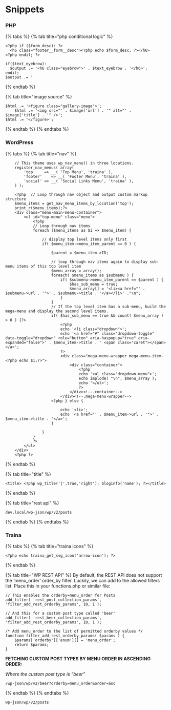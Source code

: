 # Snippets

### PHP

{% tabs %}
{% tab title="php conditional logic" %}
```
<?php if ($form_desc): ?>
  <h6 class="footer__form__desc"><?php echo $form_desc; ?></h6>
<?php endif; ?>
```

```
if($text_eyebrow):
  $output .= '<h6 class="eyebrow">' . $text_eyebrow . '</h6>';
endif;
$output .= '

```
{% endtab %}

{% tab title="image source" %}
```
$html .= '<figure class="gallery-image">';
    $html .= '<img src="' . $image['url'] . '" alt="' . $image['title'] . '" />';
$html .= '</figure>';
```
{% endtab %}
{% endtabs %}

### WordPress

{% tabs %}
{% tab title="nav" %}
```
	// This theme uses wp_nav_menu() in three locations.
	register_nav_menus( array(
		'top'    => __( 'Top Menu', 'traina' ),
		'footer'    => __( 'Footer Menu', 'traina' ),
		'social' => __( 'Social Links Menu', 'traina' ),
	) );
```

```
	<?php  // Loop through nav object and output custom markup structure
    $menu_items = get_nav_menu_items_by_location('top');
	print_r($menu_items);?>
	<div class="menu-main-menu-container">
		<ul id="top-menu" class="menu">
			<?php
			// Loop through nav items
			foreach ($menu_items as $i => $menu_item) {

				// display top level items only first
				if( $menu_item->menu_item_parent == 0 ) {

	                $parent = $menu_item->ID;

					// loop through nav items again to display sub-menu items of this top level item
	                $menu_array = array();
	                foreach( $menu_items as $submenu ) {
	                    if( $submenu->menu_item_parent == $parent ) {
	                        $has_sub_menu = true;
	                        $menu_array[] = '<li><a href="' . $submenu->url . '">' . $submenu->title . '</a></li>' ."\n";
	                    }
	                }
					// If the top level item has a sub-menu, build the mega-menu and display the second level items.
	                if( $has_sub_menu == true && count( $menu_array ) > 0 ) {?>
						<?php
						echo '<li class="dropdown">';
	                    echo '<a href="#" class="dropdown-toggle" data-toggle="dropdown" role="button" aria-haspopup="true" aria-expanded="false">' . $menu_item->title . ' <span class="caret"></span></a>';
						?>
						<div class="mega-menu-wrapper mega-menu-item-<?php echo $i;?>">
							<div class="container">
								<?php
			                    echo '<ul class="dropdown-menu">';
			                    echo implode( "\n", $menu_array );
			                    echo '</ul>';
								?>
							</div><!--.container-->
						</div><!--.mega-menu-wrapper-->
	                <?php } else {

	                    echo '<li>';
	                    echo '<a href="' . $menu_item->url . '">' . $menu_item->title . '</a>';
	                }

	            }
			}
			?>
		</ul>
	</div>
	<?php ?>
```
{% endtab %}

{% tab title="title" %}
```
<title>	<?php wp_title('|',true,'right'); bloginfo('name'); ?></title>
```
{% endtab %}

{% tab title="rest api" %}
```
dev.local/wp-json/wp/v2/posts
```
{% endtab %}
{% endtabs %}

### Traina

{% tabs %}
{% tab title="traina icons" %}
```
<?php echo traina_get_svg_icon('arrow-icon'); ?>
```
{% endtab %}

{% tab title="WP REST API" %}
By default, the REST API does not support the ‘menu\_order’ order\_by filter. Luckily, we can add to the allowed filters list. Place this in your functions.php or similar file:

```
// This enables the orderby=menu_order for Posts
add_filter( 'rest_post_collection_params', 'filter_add_rest_orderby_params', 10, 1 );

// And this for a custom post type called 'beer'
add_filter( 'rest_beer_collection_params', 'filter_add_rest_orderby_params', 10, 1 );

/* Add menu_order to the list of permitted orderby values */
function filter_add_rest_orderby_params( $params ) {
	$params['orderby']['enum'][] = 'menu_order';
	return $params;
}
```

**FETCHING CUSTOM POST TYPES BY MENU ORDER IN ASCENDING ORDER:**

_Where the custom post type is “beer”_

```
/wp-json/wp/v2/beer?orderby=menu_order&order=asc
```
{% endtab %}
{% endtabs %}

```
wp-json/wp/v2/posts
```

